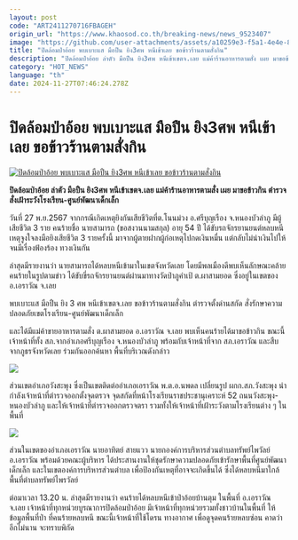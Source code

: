 ```yaml
---
layout: post
code: "ART2411270716FBAGEH"
origin_url: "https://www.khaosod.co.th/breaking-news/news_9523407"
image: "https://github.com/user-attachments/assets/a10259e3-f5a1-4e4e-846e-1f5ffe991236"
title: "ปิดล้อมป่าอ้อย พบเบาะแส มือปืน ยิง3ศพ หนีเข้าเลย ขอข้าวร้านตามสั่งกิน"
description: "ปิดล้อมป่าอ้อย ล่าตัว มือปืน ยิง3ศพ หนีเข้าเขตจ.เลย แม่ค้าร้านอาหารตามสั่ง เผย มาขอข้าวกิน ตำรวจสั่งเฝ้าระวังโรงเรียน-ศูนย์พัฒนาเด็กเล็ก"
category: "HOT_NEWS"
language: "th"
date: 2024-11-27T07:46:24.278Z
---
```


# ปิดล้อมป่าอ้อย พบเบาะแส มือปืน ยิง3ศพ หนีเข้าเลย ขอข้าวร้านตามสั่งกิน

[![ปิดล้อมป่าอ้อย พบเบาะแส มือปืน ยิง3ศพ หนีเข้าเลย ขอข้าวร้านตามสั่งกิน](https://www.khaosod.co.th/wpapp/uploads/2024/11/Hunt-for-gunman-with-3-corpses.jpg "ปิดล้อมป่าอ้อย พบเบาะแส มือปืน ยิง3ศพ หนีเข้าเลย ขอข้าวร้านตามสั่งกิน")](https://www.khaosod.co.th/wpapp/uploads/2024/11/Hunt-for-gunman-with-3-corpses.jpg)

**ปิดล้อมป่าอ้อย ล่าตัว มือปืน ยิง3ศพ หนีเข้าเขตจ.เลย แม่ค้าร้านอาหารตามสั่ง เผย มาขอข้าวกิน ตำรวจสั่งเฝ้าระวังโรงเรียน-ศูนย์พัฒนาเด็กเล็ก**

วันที่ 27 พ.ย.2567 จากกรณีเกิดเหตุยิงกันเสียชีวิตที่ต.โนนม่วง อ.ศรีบุญเรือง จ.หนองบัวลำภู มีผู้เสียชีวิต 3 ราย คนร้ายชื่อ นายสามารถ (ขอสงวนนามสกุล) อายุ 54 ปี ได้ขับรถจักรยานยนต์หลบหนี เหตุจูงใจลงมือยิงเสียชีวิต 3 รายครั้งนี้ มาจากผู้ตายฝากผู้ก่อเหตุไปกดเงินหมื่น แต่กลับไม่นำเงินไปให้ จนมีเรื่องฟ้องร้อง ทวงเงินกัน

ล่าสุดมีรายงานว่า นายสามารถได้หลบหนีเข้ามาในเขตจังหวัดเลย โดยมีพลเมืองดีพบเห็นลักษณะคล้ายคนร้ายในรูปตามข่าว ได้ขับขี่รถจักรยานยนต์ผ่านมาทางวัดป่าภูคำเป้ ต.ผาสามยอด ซึ่งอยู่ในเขตของ อ.เอราวัณ จ.เลย

พบเบาะแส มือปืน ยิง 3 ศพ หนีเข้าเขตจ.เลย ขอข้าวร้านตามสั่งกิน ตำรวจตั้งด่านสกัด สั่งรักษาความปลอดภัยเขตโรงเรียน-ศูนย์พัฒนาเด็กเล็ก

และได้มีแม่ค้าขายอาหารตามสั่ง ต.ผาสามยอด อ.เอราวัณ จ.เลย พบเห็นคนร้ายได้มาขอข้าวกิน ขณะนี้เจ้าหน้าที่ทั้ง สภ.จากอำเภอศรีบุญเรือง จ.หนองบัวลำภู พร้อมกับเจ้าหน้าที่จาก สภ.เอราวัณ และสืบจากภูธรจังหวัดเลย ร่วมกันออกค้นหา พื้นที่บริเวณดังกล่าว

[![](https://www.khaosod.co.th/wpapp/uploads/2024/11/27-เลย2.jpg)](https://www.khaosod.co.th/wpapp/uploads/2024/11/27-เลย2.jpg)

ส่วนเขตอำเภอวังสะพุง ซึ่งเป็นเขตติดต่ออำเภอเอราวัณ พ.ต.อ.นพดล เปลี่ยนรูป ผกก.สภ.วังสะพุง นำกำลังเจ้าหน้าที่ตำรวจออกตั้งจุดตรวจ จุดสกัดที่หน้าโรงเรียนราชประชานุเคราะห์ 52 ถนนวังสะพุง-หนองบัวลำภู และให้เจ้าหน้าที่ตำรวจออกตรวจตรา รวมทั้งให้เจ้าหน้าที่เฝ้าระวังตามโรงเรียนต่าง ๆ ในพื้นที่

[![](https://www.khaosod.co.th/wpapp/uploads/2024/11/27-เลย3.jpg)](https://www.khaosod.co.th/wpapp/uploads/2024/11/27-เลย3.jpg)

ส่วนในเขตของอำเภอเอราวัณ นายอาทิตย์ สายแวว นายกองค์การบริหารส่วนตำบลทรัพย์ไพวัลย์ อ.เอราวัณ พร้อมด้วยคณะผู้บริหาร ได้ประสานงานให้ชุดรักษาความปลอดภัยเข้ารักษาพื้นที่ศูนย์พัฒนาเด็กเล็ก และในเขตองค์การบริหารส่วนตำบล เพื่อป้องกันเหตุที่อาจจะเกิดขึ้นได้ ซึ่งได้หลบหนีมาใกล้พื้นที่ตำบลทรัพย์ไพรวัลย์

ต่อมาเวลา 13.20 น. ล่าสุดมีรายงานว่า คนร้ายได้หลบหนีเข้าป่าอ้อยบ้านตุม ในพื้นที่ อ.เอราวัณ จ.เลย เจ้าหน้าที่ทุกหน่วยบูรณาการปิดล้อมป่าอ้อย มีเจ้าหน้าที่ทุกหน่วยรวมทั้งชาวบ้านในพื้นที่ ให้ข้อมูลพื้นที่ป่า ที่คนร้ายหลบหนี ขณะนี้เจ้าหน้าที่ใช้โดรน ทางอากาศ เพื่อดูจุดคนร้ายหลบซ่อน คาดว่าอีกไม่นาน จะทราบพิกัด